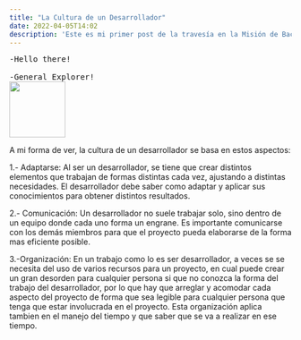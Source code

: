 ```yaml
---
title: "La Cultura de un Desarrollador"
date: 2022-04-05T14:02
description: 'Este es mi primer post de la travesía en la Misión de Backend con Node JS de Launch X.'
---
```

<pre>
-Hello there!

-General Explorer!
<img src="https://us.v-cdn.net/6025735/uploads/editor/y6/1uwr9ko8tfc3.gif" width="100" height="100">
</pre>


A mi forma de ver, la cultura de un desarrollador se basa en estos aspectos:

1.- Adaptarse: Al ser un desarrollador, se tiene que crear distintos elementos que trabajan de formas distintas cada vez, ajustando a distintas necesidades. El desarrollador debe saber como adaptar y aplicar sus conocimientos para obtener distintos resultados.

2.- Comunicación: Un desarrollador no suele trabajar solo, sino dentro de un equipo donde cada uno forma un engrane. Es importante comunicarse con los demás miembros para que el proyecto pueda elaborarse de la forma mas eficiente posible.

3.-Organización: En un trabajo como lo es ser desarrollador, a veces se se necesita del uso de varios recursos para un proyecto, en cual puede crear un gran desorden para cualquier persona si que no conozca la forma del trabajo del desarrollador, por lo que hay que arreglar y acomodar cada aspecto del proyecto de forma que sea legible para cualquier persona que tenga que estar involucrada en el proyecto. Esta organización aplica tambien en el manejo del tiempo y que saber que se va a realizar en ese tiempo. 
